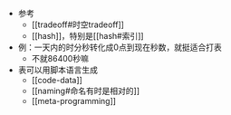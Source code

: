 - 参考
  - [[tradeoff#时空tradeoff]]
  - [[hash]]，特别是[[hash#索引]]
- 例：一天内的时分秒转化成0点到现在秒数，就挺适合打表
  - 不就86400秒嘛
- 表可以用脚本语言生成
  - [[code-data]]
  - [[naming#命名有时是相对的]]
  - [[meta-programming]]